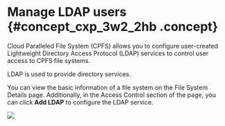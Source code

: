 # Manage LDAP users {#concept_cxp_3w2_2hb .concept}

Cloud Paralleled File System \(CPFS\) allows you to configure user-created Lightweight Directory Access Protocol \(LDAP\) services to control user access to CPFS file systems.

LDAP is used to provide directory services.

You can view the basic information of a file system on the File System Details page. Additionally, in the Access Control section of the page, you can click **Add LDAP** to configure the LDAP service.

![](http://static-aliyun-doc.oss-cn-hangzhou.aliyuncs.com/assets/img/148019/155720838941332_en-US.png)

